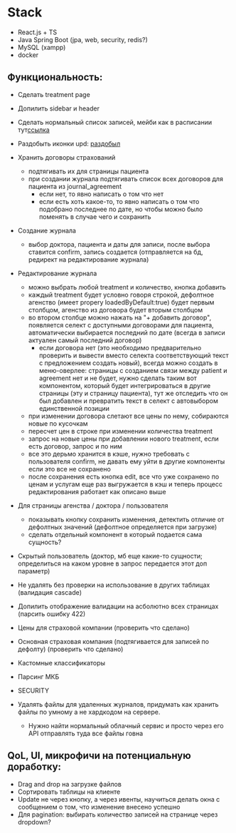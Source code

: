 # Stack
- React.js + TS
- Java Spring Boot (jpa, web, security, redis?)
- MySQL (xampp)
- docker

## Функциональность:
- Сделать treatment page
- Допилить sidebar и header
- Сделать нормальный список записей, мейби как в расписании тут[ссылка](https://www.asu.ru/timetable/students/10/)
- Раздобыть иконки upd: [раздобыл](https://react-icons.github.io/react-icons/icons/cg/)

- Хранить договоры страхований
    - подтягивать их для страницы пациента
    - при создании журнала подтягивать список всех договоров для пациента из journal_agreement
        - если нет, то явно написать о том что нет
        - если есть хоть какое-то, то явно написать о том что подобрано последнее по дате, но чтобы можно было поменять в случае чего и сохранить

- Создание журнала
    - выбор доктора, пациента и даты для записи, после выбора ставится confirm, запись создается (отправляется на бд, редирект на редактирование журнала)
- Редактирование журнала
    - можно выбрать любой treatment и количество, кнопка добавить
    - каждый treatment будет условно говоря строкой, дефолтное агенство (имеет propery loadedByDefault:true) будет первым столбцом, агенство из договора будет вторым столбцом
    - во втором столбце можно нажать на "+ добавить договор", появляется селект с доступными договорами для пациента, автоматически выбирается последний по дате (всегда в записи актуален самый последний договор)
        - если договора нет (это необходимо предварительно проверить и вывести вместо селекта соответствующий текст с предложением создать новый), всегда можно создать в меню-оверлее: страницы с созданием связи между patient и agreement нет и не будет, нужно сделать таким вот компонентом, который будет интегрироваться в другие страницы (эту и страницу пациента), тут же отследить что он был добавлен и превратить текст в селект с автовыбором единственной позиции
    - при изменении договора слетают все цены по нему, собираются новые по кусочкам
    - пересчет цен в строке при изменении количества treatment
    - запрос на новые цены при добавлении нового treatment, если есть договор, запрос и по ним
    - все это дерьмо хранится в кэше, нужно требовать с пользователя confirm, не давать ему уйти в другие компоненты если это все не сохранено
    - после сохранения есть кнопка edit, все что уже сохранено по ценам и услугам еще раз выгружается в кэш и теперь процесс редактирования работает как описано выше

- Для страницы агенства / доктора / пользователя
    - показывать кнопку сохранить изменения, детектить отличие от дефолтных значений (дефолтное определяется при загрузке)
    - сделать отдельный компонент в который подается сама сущность?

- Скрытый пользователь (доктор, мб еще какие-то сущности; определиться на каком уровне в запрос передается этот доп параметр)
- Не удалять без проверки на использование в других таблицах (валидация cascade)
- Допилить отображение валидации на асболютно всех страницах (парсить ошибку 422)
- Цены для страховой компании (проверить что сделано)
- Основная страховая компания (подтягивается для записей по дефолту) (проверить что сделано)

- Кастомные классификаторы
- Парсинг МКБ
- SECURITY


- Удалять файлы для удаленных журналов, придумать как хранить файлы по умному а не хардкодом на сервере.
    - Нужно найти нормальный облачный сервис и просто через его API отправлять туда все файлы говна

## QoL, UI, микрофичи на потенциальную доработку:
- Drag and drop на загрузке файлов
- Сортировать таблицы на клиенте
- Update не через кнопку, а через ивенты, научиться делать окна с сообщением о том, что изменение внесено успешно
- Для pagination: выбирать количество записей на странице через dropdown?


